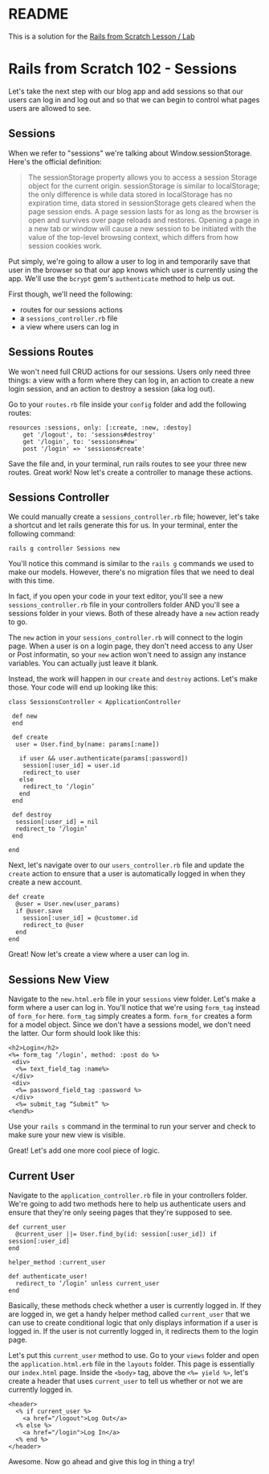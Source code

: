 # README

This is a solution for the [Rails from Scratch Lesson / Lab](https://git.generalassemb.ly/wdi-nyc-bananas/rails_from_scratch_101)

# Rails from Scratch 102 - Sessions
Let's take the next step with our blog app and add sessions so that our users can log in and log out and so that we can begin to control what pages users are allowed to see.

## Sessions
When we refer to "sessions" we're talking about Window.sessionStorage. Here's the official definition:

> The sessionStorage property allows you to access a session Storage object for the current origin. sessionStorage is similar to localStorage; the only difference is while data stored in localStorage has no expiration time, data stored in sessionStorage gets cleared when the page session ends. A page session lasts for as long as the browser is open and survives over page reloads and restores. Opening a page in a new tab or window will cause a new session to be initiated with the value of the top-level browsing context, which differs from how session cookies work.

Put simply, we're going to allow a user to log in and temporarily save that user in the browser so that our app knows which user is currently using the app. We'll use the `bcrypt` gem's `authenticate` method to help us out.

First though, we'll need the following:
- routes for our sessions actions
- a `sessions_controller.rb` file
- a view where users can log in

## Sessions Routes
We won't need full CRUD actions for our sessions. Users only need three things: a view with a form where they can log in, an action to create a new login session, and an action to destroy a session (aka log out).

Go to your `routes.rb` file inside your `config` folder and add the following routes:

```
resources :sessions, only: [:create, :new, :destoy]
    get '/logout', to: 'sessions#destroy'
    get '/login', to: 'sessions#new'
    post '/login' => 'sessions#create'
```

Save the file and, in your terminal, run rails routes to see your three new routes. Great work! Now let's create a controller to manage these actions.

## Sessions Controller
We could manually create a `sessions_controller.rb` file; however, let's take a shortcut and let rails generate this for us. In your terminal, enter the following command:

```
rails g controller Sessions new 
```

You'll notice this command is similar to the `rails g` commands we used to make our models. However, there's no migration files that we need to deal with this time.

In fact, if you open your code in your text editor, you'll see a new `sessions_controller.rb` file in your controllers folder AND you'll see a sessions folder in your views. Both of these already have a `new` action ready to go.

The `new` action in your `sessions_controller.rb` will connect to the login page. When a user is on a login page, they don't need access to any User or Post informatin, so your `new` action won't need to assign any instance variables. You can actually just leave it blank.

Instead, the work will happen in our `create` and `destroy` actions. Let's make those. Your code will end up looking like this:

```
class SessionsController < ApplicationController

 def new
 end
 
 def create
  user = User.find_by(name: params[:name])
 
   if user && user.authenticate(params[:password])
    session[:user_id] = user.id
    redirect_to user
   else
    redirect_to ‘/login’
   end
 end
  
 def destroy
  session[:user_id] = nil
  redirect_to ‘/login’
 end
 
end
```

Next, let's navigate over to our `users_controller.rb` file and update the `create` action to ensure that a user is automatically logged in when they create a new account.

```
def create
  @user = User.new(user_params)
  if @user.save
    session[:user_id] = @customer.id
    redirect_to @user
  end
end
```

Great! Now let's create a view where a user can log in.

## Sessions New View
Navigate to the `new.html.erb` file in your `sessions` view folder. Let's make a form where a user can log in. You'll notice that we're using `form_tag` instead of `form_for` here. `form_tag` simply creates a form. `form_for` creates a form for a model object. Since we don't have a sessions model, we don't need the latter. Our form should look like this:

```
<h2>Login</h2>
<%= form_tag ‘/login’, method: :post do %>
 <div>
  <%= text_field_tag :name%>
 </div>
 <div>
  <%= password_field_tag :password %>
 </div>
  <%= submit_tag “Submit” %>
<%end%>
```

Use your `rails s` command in the terminal to run your server and check to make sure your new view is visible. 

Great! Let's add one more cool piece of logic.

## Current User
Navigate to the `application_controller.rb` file in your controllers folder. We're going to add two methods here to help us authenticate users and ensure that they're only seeing pages that they're supposed to see.

```
def current_user 
  @current_user ||= User.find_by(id: session[:user_id]) if session[:user_id] 
end 

helper_method :current_user

def authenticate_user! 
  redirect_to ‘/login’ unless current_user 
end
```
Basically, these methods check whether a user is currently logged in. If they are logged in, we get a handy helper method called `current_user` that we can use to create conditional logic that only displays information if a user is logged in. If the user is not currently logged in, it redirects them to the login page.

Let's put this `current_user` method to use. Go to your `views` folder and open the `application.html.erb` file in the `layouts` folder. This page is essentially our `index.html` page. Inside the `<body>` tag, above the `<%= yield %>`, let's create a header that uses `current_user` to tell us whether or not we are currently logged in.

```
<header>
  <% if current_user %>
    <a href="/logout">Log Out</a>
  <% else %>
    <a href="/login">Log In</a>
  <% end %>
</header>
```

Awesome. Now go ahead and give this log in thing a try!

